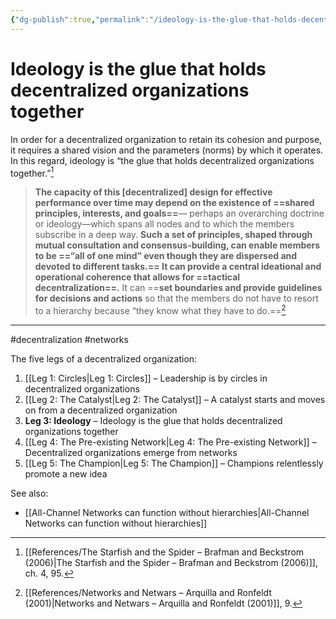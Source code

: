 ```yaml
---
{"dg-publish":true,"permalink":"/ideology-is-the-glue-that-holds-decentralized-organizations-together/"}
---
```



# Ideology is the glue that holds decentralized organizations together

In order for a decentralized organization to retain its cohesion and purpose, it requires a shared vision and the parameters (norms) by which it operates. In this regard, ideology is “the glue that holds decentralized organizations together.”[^1]

> **The capacity of this \[decentralized] design for effective performance over time may depend on the existence of ==shared principles, interests, and goals==**— perhaps an overarching doctrine or ideology—which spans all nodes and to which the members subscribe in a deep way. **Such a set of principles, shaped through mutual consultation and consensus-building, can enable members to be ==“all of one mind” even though they are dispersed and devoted to different tasks.== It can provide a central ideational and operational coherence that allows for ==tactical decentralization==.** It can ==**set boundaries and provide guidelines for decisions and actions** so that the members do not have to resort to a hierarchy because “they know what they have to do.==[^2]


---
#decentralization #networks 

The five legs of a decentralized organization:

1. [[Leg 1: Circles\|Leg 1: Circles]] – Leadership is by circles in decentralized organizations
2. [[Leg 2: The Catalyst\|Leg 2: The Catalyst]] – A catalyst starts and moves on from a decentralized organization
3. **Leg 3: Ideology** – Ideology is the glue that holds decentralized organizations together
4. [[Leg 4: The Pre-existing Network\|Leg 4: The Pre-existing Network]] – Decentralized organizations emerge from networks
5. [[Leg 5: The Champion\|Leg 5: The Champion]] – Champions relentlessly promote a new idea


See also:
- [[All-Channel Networks can function without hierarchies\|All-Channel Networks can function without hierarchies]]

[^1]: [[References/The Starfish and the Spider – Brafman and Beckstrom (2006)\|The Starfish and the Spider – Brafman and Beckstrom (2006)]], ch. 4, 95.
[^2]: [[References/Networks and Netwars – Arquilla and Ronfeldt (2001)\|Networks and Netwars – Arquilla and Ronfeldt (2001)]], 9.
